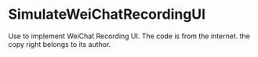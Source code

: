 SimulateWeiChatRecordingUI
==========================

Use to implement WeiChat Recording UI. The code is from the internet. the copy right belongs to its author.

